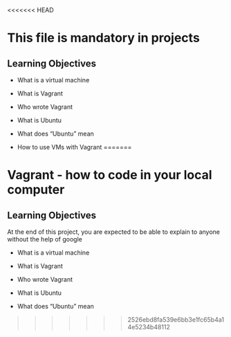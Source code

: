 <<<<<<< HEAD
# This file is mandatory in projects

## Learning Objectives

* What is a virtual machine

* What is Vagrant

* Who wrote Vagrant

* What is Ubuntu

* What does “Ubuntu” mean

* How to use VMs with Vagrant
=======
# Vagrant - how to code in your local computer

## Learning Objectives

At the end of this project, you are expected to be able to explain to anyone without the help of google

* What is a virtual machine


* What is Vagrant


* Who wrote Vagrant


* What is Ubuntu


* What does “Ubuntu” mean
>>>>>>> 2526ebd8fa539e6bb3e1fc65b4a14e5234b48112
